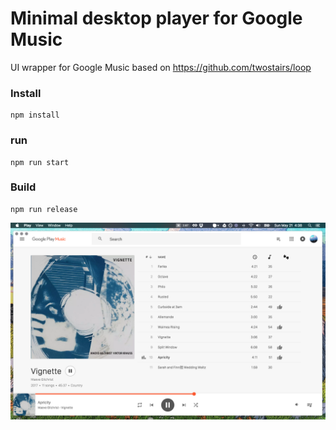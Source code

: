 # Minimal desktop player for Google Music
UI wrapper for Google Music based on https://github.com/twostairs/loop

### Install
```
npm install
```
### run
```
npm run start
```
### Build
```
npm run release
```

![Screenshot](screenshot.png "Screenshot")
